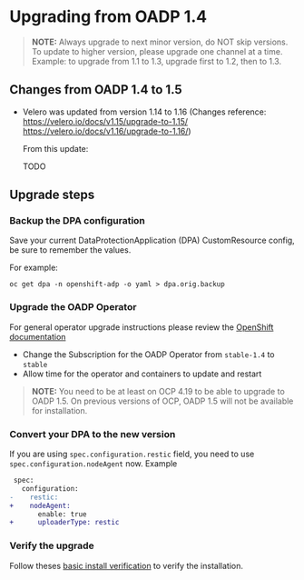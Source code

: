# Upgrading from OADP 1.4

> **NOTE:** Always upgrade to next minor version, do NOT skip versions. To update to higher version, please upgrade one channel at a time. Example: to upgrade from 1.1 to 1.3, upgrade first to 1.2, then to 1.3.

## Changes from OADP 1.4 to 1.5

- Velero was updated from version 1.14 to 1.16 (Changes reference: https://velero.io/docs/v1.15/upgrade-to-1.15/ https://velero.io/docs/v1.16/upgrade-to-1.16/)

    From this update:

    TODO

## Upgrade steps

### Backup the DPA configuration

Save your current DataProtectionApplication (DPA) CustomResource config, be sure to remember the values.

For example:
```
oc get dpa -n openshift-adp -o yaml > dpa.orig.backup
```

### Upgrade the OADP Operator

For general operator upgrade instructions please review the [OpenShift documentation](https://docs.redhat.com/en/documentation/openshift_container_platform/latest/html/operators/administrator-tasks#olm-upgrading-operators)
* Change the Subscription for the OADP Operator from `stable-1.4` to `stable`
* Allow time for the operator and containers to update and restart

> **NOTE:** You need to be at least on OCP 4.19 to be able to upgrade to OADP 1.5. On previous versions of OCP, OADP 1.5 will not be available for installation.

### Convert your DPA to the new version

If you are using `spec.configuration.restic` field, you need to use `spec.configuration.nodeAgent` now. Example
```diff
 spec:
   configuration:
-    restic:
+    nodeAgent:
       enable: true
+      uploaderType: restic
```

### Verify the upgrade

Follow theses [basic install verification](../docs/install_olm.md#verify-install) to verify the installation.
